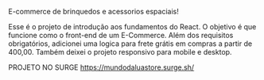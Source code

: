 
E-commerce de brinquedos e acessorios espaciais!

Esse é o projeto de introdução aos fundamentos do React. O objetivo é que funcione como o front-end de um E-Commerce. Além dos requisitos obrigatórios, adicionei uma logica para frete grátis em compras a partir de 400,00. Também deixei o projeto responsivo para mobile e desktop. 

PROJETO NO SURGE https://mundodaluastore.surge.sh/
